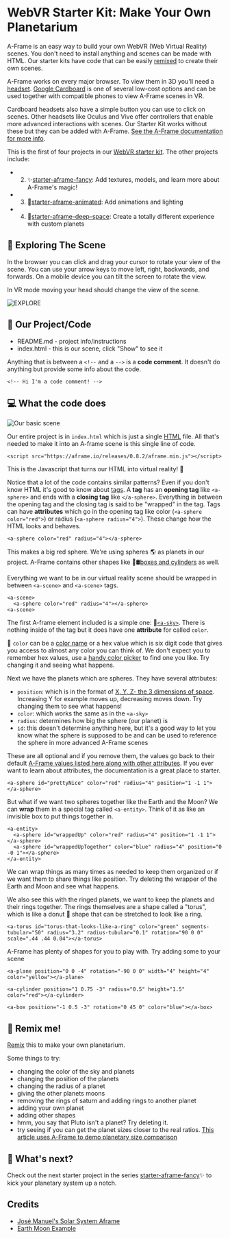 WebVR Starter Kit: Make Your Own Planetarium
=================
A-Frame is an easy way to build your own WebVR (Web Virtual Reality) scenes. You don't need to install anything and scenes can be made with HTML. Our starter kits have code that can be easily [remixed](https://glitch.com/help/remix/) to create their own scenes. 

A-Frame works on every major browser. To view them in 3D you'll need a [headset](https://aframe.io/docs/0.8.0/introduction/vr-headsets-and-webvr-browsers.html). [Google Cardboard](https://vr.google.com/cardboard/get-cardboard/) is one of several low-cost options and can be used together with compatible phones to view A-Frame scenes in VR. 

Cardboard headsets also have a simple button you can use to click on scenes. Other headsets like Oculus and Vive offer controllers that enable more advanced interactions with scenes. Our Starter Kit works without these but they can be added with A-Frame. [See the A-Frame documentation for more info](https://aframe.io/docs/0.8.0/introduction/interactions-and-controllers.html).

This is the first of four projects in our [WebVR starter kit](https://glitch.com/@glitch/web-vr-starter-kit). The other projects include:
* 2. ✨[starter-aframe-fancy](https://glitch.com/~starter-aframe-fancy): Add textures, models, and learn more about A-Frame's magic!
* 3. 💞[starter-aframe-animated](https://glitch.com/~starter-aframe-animated): Add animations and lighting
* 4. 🌌[starter-aframe-deep-space](https://glitch.com/~starter-aframe-deep-space): Create a totally different experience with custom planets


## 🚀 Exploring The Scene
In the browser you can click and drag your cursor to rotate your view of the scene. You can use your arrow keys to move left, right, backwards, and forwards. On a mobile device you can tilt the screen to rotate the view. 

In VR mode moving your head should change the view of the scene. 

![EXPLORE](https://cdn.glitch.com/2c51c312-08e7-49df-8de8-f20c82bc50c0%2Fexplore.png?1541641791467)


## 📓 Our Project/Code
* README.md - project info/instructions
* index.html - this is our scene, click "Show" to see it


Anything that is between a `<!--` and a `-->` is a **code comment**. It doesn't do anything but provide some info about the code. 

```
<!-- Hi I'm a code comment! -->
```


## 💻 What the code does
![Our basic scene](https://cdn.glitch.com/2c51c312-08e7-49df-8de8-f20c82bc50c0%2FA-Frame_Starter_Kit_-_Mini_Planetarium.png?1541640804544)

Our entire project is in `index.html` which is just a single [HTML](https://developer.mozilla.org/en-US/docs/Web/HTML) file. All that's needed to make it into an A-frame scene is this single line of code.

```
<script src="https://aframe.io/releases/0.8.2/aframe.min.js"></script>
```
This is the Javascript that turns our HTML into virtual reality! 🔮

Notice that a lot of the code contains similar patterns? Even if you don't know HTML it's good to know about [tags](https://developer.mozilla.org/en-US/docs/Glossary/HTML). A **tag** has an **opening tag** like `<a-sphere>` and ends with a **closing tag** like `</a-sphere>`. Everything in between the opening tag and the closing tag is said to be "wrapped" in the tag. Tags can have **attributes** which go in the opening tag like color (`<a-sphere color="red">`) or radius (`<a-sphere radius="4">`). These change how the HTML looks and behaves. 

```
<a-sphere color="red" radius="4"></a-sphere>
```
This makes a big red sphere. We're using spheres 🌎 as planets in our project. A-Frame contains other shapes like 🎁🛢[boxes and cylinders](https://aframe.io/docs/0.8.0/introduction/html-and-primitives.html) as well.


Everything we want to be in our virtual reality scene should be wrapped in between `<a-scene>` and `<a-scene>` tags. 

```
<a-scene>
  <a-sphere color="red" radius="4"></a-sphere>
<a-scene>
```

The first A-frame element included is a simple one: 🌌[`<a-sky>`](https://aframe.io/docs/0.8.0/primitives/a-sky.html). There is nothing inside of the tag but it does have one **attribute** for called `color`. 

🌈 `color` can be a [color name](https://htmlcolorcodes.com/color-names/) or a hex value which is six digit code that gives you access to almost any color you can think of. We don't expect you to remember hex values, use a [handy color picker](https://hsla.glitch.me/) to find one you like. Try changing it and seeing what happens. 

Next we have the planets which are spheres. They have several attributes:
* `position`: which is in the format of [X, Y, Z- the 3 dimensions of space](https://en.wikipedia.org/wiki/Three-dimensional_space). Increasing Y for example moves up, decreasing moves down. Try changing them to see what happens!
* `color`: which works the same as in the `<a-sky>`
* `radius`: determines how big the sphere (our planet) is
* `id`: this doesn't determine anything here, but it's a good way to let you know what the sphere is supposed to be and can be used to reference the sphere in more advanced A-Frame scenes

These are all optional and if you remove them, the values go back to their default [A-Frame values listed here along with other attributes](https://aframe.io/docs/0.8.0/primitives/a-sphere.html). If you ever want to learn about attributes, the documentation is a great place to starter. 

```
<a-sphere id="prettyNice" color="red" radius="4" position="1 -1 1"></a-sphere>
```

But what if we want two spheres together like the Earth and the Moon? We can **wrap** them in a special tag called `<a-entity>`. Think of it as like an invisible box to put things together in. 

```
<a-entity>
  <a-sphere id="wrappedUp" color="red" radius="4" position="1 -1 1"></a-sphere>
  <a-sphere id="wrappedUpTogether" color="blue" radius="4" position="0 -0 1"></a-sphere>
</a-entity>
```

We can wrap things as many times as needed to keep them organized or if we want them to share things like position. Try deleting the wrapper of the Earth and Moon and see what happens. 

We also see this with the ringed planets, we want to keep the planets and their rings together. The rings themselves are a shape called a "torus", which is like a donut 🍩 shape that can be stretched to look like a ring. 

```
<a-torus id="torus-that-looks-like-a-ring" color="green" segments-tubular="50" radius="3.2" radius-tubular="0.1" rotation="90 0 0" scale=".44 .44 0.04"></a-torus>
```

A-Frame has plenty of shapes for you to play with. Try adding some to your scene
```
<a-plane position="0 0 -4" rotation="-90 0 0" width="4" height="4" color="yellow"></a-plane>

<a-cylinder position="1 0.75 -3" radius="0.5" height="1.5" color="red"></a-cylinder>

<a-box position="-1 0.5 -3" rotation="0 45 0" color="blue"></a-box>
```


## 💫 Remix me!

[Remix](https://glitch.com/help/remix/) this to make your own planetarium.

Some things to try:
* changing the color of the sky and planets
* changing the position of the planets
* changing the radius of a planet
* giving the other planets moons
* removing the rings of saturn and adding rings to another planet
* adding your own planet
* adding other shapes
* hmm, you say that Pluto isn't a planet? Try deleting it. 
* try seeing if you can get the planet sizes closer to the real ratios. [This article uses A-Frame to demo planetary size comparison](https://bl.ocks.org/bryik/333eee2573600530f44fecd62c13c454)

## 🌟 What's next?
Check out the next starter project in the series [starter-aframe-fancy](https://glitch.com/~starter-aframe-fancy)✨ to kick your planetary system up a notch. 

## Credits
* [José Manuel's Solar System Aframe](https://aframe.io/blog/solar-system/)
* [Earth Moon Example](https://mozdevs.github.io/aframe-demo/orbits.html)